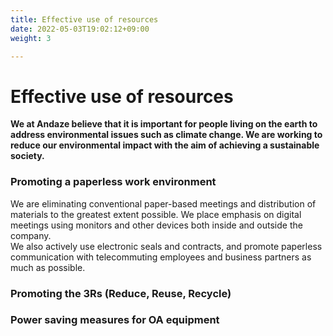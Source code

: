 ```yaml
---
title: Effective use of resources
date: 2022-05-03T19:02:12+09:00
weight: 3

---
```

# Effective use of resources

**We at Andaze believe that it is important for people living on the earth to address environmental issues such as climate change. We are working to reduce our environmental impact with the aim of achieving a sustainable society.**

### Promoting a paperless work environment

We are eliminating conventional paper-based meetings and distribution of materials to the greatest extent possible. We place emphasis on digital meetings using monitors and other devices both inside and outside the company.  
We also actively use electronic seals and contracts, and promote paperless communication with telecommuting employees and business partners as much as possible.

### Promoting the 3Rs (Reduce, Reuse, Recycle)

### Power saving measures for OA equipment
